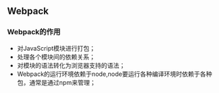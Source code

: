 ## Webpack

### Webpack的作用
- 对JavaScript模块进行打包；
- 处理各个模块间的依赖关系；
- 对模块的语法转化为浏览器支持的语法；
- Webpack的运行环境依赖于node,node要运行各种编译环境时依赖于各种包，通常是通过npm来管理；